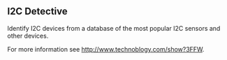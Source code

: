 ## I2C Detective

Identify I2C devices from a database of the most popular I2C sensors and other devices.

For more information see http://www.technoblogy.com/show?3FFW.
